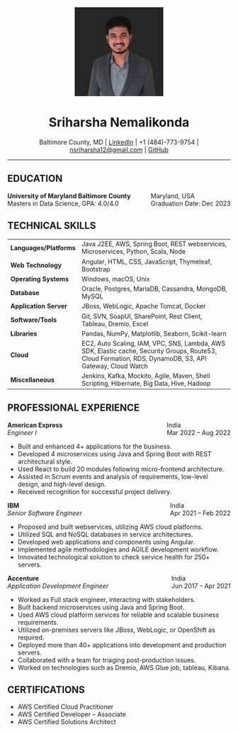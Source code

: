 <div align="center">
  <img src="./assets/4.png" alt="Sriharsha Nemalikonda" width="200" />
  <!-- style="border-radius: 50%;"/> -->
</div>

<div align="center">
  <h1>Sriharsha Nemalikonda</h1>
<!-- </div> -->

<!-- <div align="center"> -->
  Baltimore County, MD | [LinkedIn](https://www.linkedin.com/in/sriharsha-n) | +1 (484)-773-9754 | nsriharsha12@gmail.com | [GitHub](https://github.com/nsriharsha04)
</div>

------

## EDUCATION

<div style="display: flex; justify-content: space-between;">
  <div>
    <b>University of Maryland Baltimore County</b><br>
    Masters in Data Science, GPA: 4.0/4.0
  </div>
  <div>
    Maryland, USA<br>
     Graduation Date: Dec 2023
  </div>
</div>

## TECHNICAL SKILLS

|          |                                                                                |
|-----------------------------|----------------------------------------------------------------------------------------------|
| **Languages/Platforms**         | Java J2EE, AWS, Spring Boot, REST webservices, Microservices, Python, Scala, Node             |
| **Web Technology**              | Angular, HTML, CSS, JavaScript, Thymeleaf, Bootstrap                                        |
| **Operating Systems**           | Windows, macOS, Unix                                                                         |
| **Database**                    | Oracle, Postgres, MariaDB, Cassandra, MongoDB, MySQL                                        |
| **Application Server**          | JBoss, WebLogic, Apache Tomcat, Docker                                                      |
| **Software/Tools**              | Git, SVN, SoapUI, SharePoint, Rest Client, Tableau, Dremio, Excel                           |
| **Libraries**                   | Pandas, NumPy, Matplotlib, Seaborn, Scikit-learn                                            |
| **Cloud**                       | EC2, Auto Scaling, IAM, VPC, SNS, Lambda, AWS SDK, Elastic cache, Security Groups, Route53, Cloud Formation, RDS, DynamoDB, S3, API Gateway, Cloud Watch |
| **Miscellaneous**               | Jenkins, Kafka, Mockito, Agile, Maven, Shell Scripting, Hibernate, Big Data, Hive, Hadoop    |


## PROFESSIONAL EXPERIENCE

<div style="display: flex; justify-content: space-between;">
  <div>
    <b>American Express</b><br>
    <i>Engineer I</i>
  </div>
  <div>
    India<br>
     Mar 2022 – Aug 2022
  </div>
</div>

- Built and enhanced 4+ applications for the business.
- Developed 4 microservices using Java and Spring Boot with REST architectural style.
- Used React to build 20 modules following micro-frontend architecture.
- Assisted in Scrum events and analysis of requirements, low-level design, and high-level design.
- Received recognition for successful project delivery.

<div style="display: flex; justify-content: space-between;">
  <div>
    <b>IBM</b><br>
    <i>Senior Software Engineer</i>
  </div>
  <div>
    India<br>
     Apr 2021 – Feb 2022
  </div>
</div>

- Proposed and built webservices, utilizing AWS cloud platforms.
- Utilized SQL and NoSQL databases in service architectures.
- Developed web applications and components using Angular.
- Implemented agile methodologies and AGILE development workflow.
- Innovated technological solution to check service health for 250+ servers.

<div style="display: flex; justify-content: space-between;">
  <div>
    <b>Accenture</b><br>
    <i>Application Development Engineer</i>
  </div>
  <div>
    India<br>
     Jun 2017 – Apr 2021
  </div>
</div>

- Worked as Full stack engineer, interacting with stakeholders.
- Built backend microservices using Java and Spring Boot.
- Used AWS cloud platform services for reliable and scalable business requirements.
- Utilized on-premises servers like JBoss, WebLogic, or OpenShift as required.
- Deployed more than 40+ applications into development and production servers.
- Collaborated with a team for triaging post-production issues.
- Worked on technologies such as Dremio, AWS Glue job, tableau, Kibana.

## CERTIFICATIONS

- AWS Certified Cloud Practitioner
- AWS Certified Developer – Associate
- AWS Certified Solutions Architect
